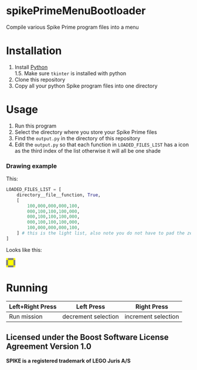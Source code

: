 # spikePrimeMenuBootloader
Compile various Spike Prime program files into a menu
# Installation
1. Install [Python](https://www.python.org/downloads/)
<br>1.5. Make sure ```tkinter``` is installed with python
2. Clone this repository
3. Copy all your python Spike program files into one directory

# Usage
1. Run this program
2. Select the directory where you store your Spike Prime files
3. Find the ```output.py``` in the directory of this repository
4. Edit the ```output.py``` so that each function in ```LOADED_FILES_LIST``` has a icon as the third index of the list otherwise it will all be one shade
### Drawing example
This:
```python
LOADED_FILES_LIST = [
    directory__file__function, True, 
    [
        100,000,000,000,100,
        000,100,100,100,000,
        000,100,100,100,000,
        000,100,100,100,000,
        100,000,000,000,100,
    ] # this is the light list, also note you do not have to pad the zeros
]
```
Looks like this:
<div style="display: flex;width:25px;flex-wrap:wrap">
    <div style="width: 5px;height: 5px;background-color:yellow"></div>
    <div style="width: 5px;height: 5px;background-color:grey"></div>
    <div style="width: 5px;height: 5px;background-color:grey"></div>
    <div style="width: 5px;height: 5px;background-color:grey"></div>
    <div style="width: 5px;height: 5px;background-color:yellow"></div>
    <div style="width: 5px;height: 5px;background-color:grey"></div>
    <div style="width: 5px;height: 5px;background-color:yellow"></div>
    <div style="width: 5px;height: 5px;background-color:yellow"></div>
    <div style="width: 5px;height: 5px;background-color:yellow"></div>
    <div style="width: 5px;height: 5px;background-color:grey"></div>
    <div style="width: 5px;height: 5px;background-color:grey"></div>
    <div style="width: 5px;height: 5px;background-color:yellow"></div>
    <div style="width: 5px;height: 5px;background-color:yellow"></div>
    <div style="width: 5px;height: 5px;background-color:yellow"></div>
    <div style="width: 5px;height: 5px;background-color:grey"></div>
    <div style="width: 5px;height: 5px;background-color:grey"></div>
    <div style="width: 5px;height: 5px;background-color:yellow"></div>
    <div style="width: 5px;height: 5px;background-color:yellow"></div>
    <div style="width: 5px;height: 5px;background-color:yellow"></div>
    <div style="width: 5px;height: 5px;background-color:grey"></div>
    <div style="width: 5px;height: 5px;background-color:yellow"></div>
    <div style="width: 5px;height: 5px;background-color:grey"></div>
    <div style="width: 5px;height: 5px;background-color:grey"></div>
    <div style="width: 5px;height: 5px;background-color:grey"></div>
    <div style="width: 5px;height: 5px;background-color:yellow"></div>

</div>

# Running

Left+Right Press | Left Press | Right Press
---|---|---|
Run mission | decrement selection | increment selection


## Licensed under the Boost Software License Agreement Version 1.0 


**SPIKE	is a registered trademark of LEGO Juris A/S**